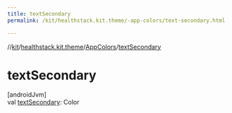 ```yaml
---
title: textSecondary
permalink: /kit/healthstack.kit.theme/-app-colors/text-secondary.html

---
```

//[kit](../../../index.html)/[healthstack.kit.theme](../index.html)/[AppColors](index.html)/[textSecondary](text-secondary.html)



# textSecondary



[androidJvm]\
val [textSecondary](text-secondary.html): Color




